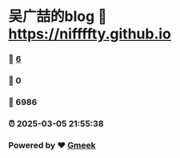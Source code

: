 # 吴广喆的blog :link: https://niffffty.github.io 
### :page_facing_up: [6](https://niffffty.github.io/tag.html) 
### :speech_balloon: 0 
### :hibiscus: 6986 
### :alarm_clock: 2025-03-05 21:55:38 
### Powered by :heart: [Gmeek](https://github.com/Meekdai/Gmeek)
